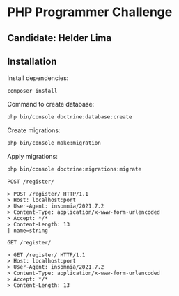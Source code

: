 # PHP Programmer Challenge
## Candidate: Helder Lima

## Installation

Install dependencies:
```bash
composer install
```

Command to create database:
```bash
php bin/console doctrine:database:create
```

Create migrations:
```bash
php bin/console make:migration
```


Apply migrations:
```bash
php bin/console doctrine:migrations:migrate
```

`POST /register/`
```
> POST /register/ HTTP/1.1
> Host: localhost:port
> User-Agent: insomnia/2021.7.2
> Content-Type: application/x-www-form-urlencoded
> Accept: */*
> Content-Length: 13
| name=string
```

`GET /register/`
```
> GET /register/ HTTP/1.1
> Host: localhost:port
> User-Agent: insomnia/2021.7.2
> Content-Type: application/x-www-form-urlencoded
> Accept: */*
> Content-Length: 13
```